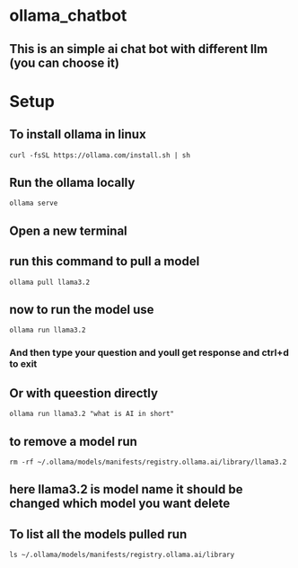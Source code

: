 # ollama_chatbot
This is an simple ai chat bot with different llm (you can choose it)
---
# Setup

## To install ollama in linux
```
curl -fsSL https://ollama.com/install.sh | sh
```

## Run the ollama locally
```
ollama serve 
```

## Open a new terminal

## run this command to pull a model

```
ollama pull llama3.2
```

## now to run the model use
```
ollama run llama3.2
```

### And then type your question and youll get response and ctrl+d to exit

## Or with queestion directly

```
ollama run llama3.2 "what is AI in short"
```

## to remove a model run 
```
rm -rf ~/.ollama/models/manifests/registry.ollama.ai/library/llama3.2
```
## here llama3.2 is model name it should be changed which model you want delete
## To list all the models pulled run 

```
ls ~/.ollama/models/manifests/registry.ollama.ai/library
```
